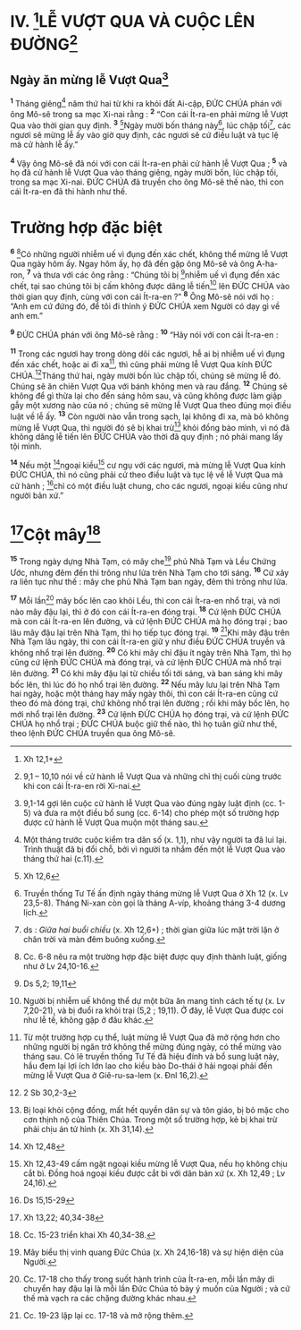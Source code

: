 # IV. [^1*]LỄ VƯỢT QUA VÀ CUỘC LÊN ĐƯỜNG[^1]
## Ngày ăn mừng lễ Vượt Qua[^2]
<sup><b>1</b></sup> Tháng giêng[^3] năm thứ hai từ khi ra khỏi đất Ai-cập, ĐỨC CHÚA phán với ông Mô-sê trong sa mạc Xi-nai rằng : <sup><b>2</b></sup> “Con cái Ít-ra-en phải mừng lễ Vượt Qua vào thời gian quy định. <sup><b>3</b></sup> [^2*]Ngày mười bốn tháng này[^4], lúc chập tối[^5], các ngươi sẽ mừng lễ ấy vào giờ quy định, các ngươi sẽ cứ điều luật và tục lệ mà cử hành lễ ấy.”

<sup><b>4</b></sup> Vậy ông Mô-sê đã nói với con cái Ít-ra-en phải cử hành lễ Vượt Qua ; <sup><b>5</b></sup> và họ đã cử hành lễ Vượt Qua vào tháng giêng, ngày mười bốn, lúc chập tối, trong sa mạc Xi-nai. ĐỨC CHÚA đã truyền cho ông Mô-sê thế nào, thì con cái Ít-ra-en đã thi hành như thế.

# Trường hợp đặc biệt
<sup><b>6</b></sup> [^6]Có những người nhiễm uế vì đụng đến xác chết, không thể mừng lễ Vượt Qua ngày hôm ấy. Ngay hôm ấy, họ đã đến gặp ông Mô-sê và ông A-ha-ron, <sup><b>7</b></sup> và thưa với các ông rằng : “Chúng tôi bị [^3*]nhiễm uế vì đụng đến xác chết, tại sao chúng tôi bị cấm không được dâng lễ tiến[^7] lên ĐỨC CHÚA vào thời gian quy định, cùng với con cái Ít-ra-en ?” <sup><b>8</b></sup> Ông Mô-sê nói với họ : “Anh em cứ đứng đó, để tôi đi thỉnh ý ĐỨC CHÚA xem Người có dạy gì về anh em.”

<sup><b>9</b></sup> ĐỨC CHÚA phán với ông Mô-sê rằng : <sup><b>10</b></sup> “Hãy nói với con cái Ít-ra-en :

<sup><b>11</b></sup> Trong các ngươi hay trong dòng dõi các ngươi, hễ ai bị nhiễm uế vì đụng đến xác chết, hoặc ai đi xa[^8], thì cũng phải mừng lễ Vượt Qua kính ĐỨC CHÚA.[^4*]Tháng thứ hai, ngày mười bốn lúc chập tối, chúng sẽ mừng lễ đó. Chúng sẽ ăn chiên Vượt Qua với bánh không men và rau đắng. <sup><b>12</b></sup> Chúng sẽ không để gì thừa lại cho đến sáng hôm sau, và cũng không được làm giập gẫy một xương nào của nó ; chúng sẽ mừng lễ Vượt Qua theo đúng mọi điều luật về lễ ấy. <sup><b>13</b></sup> Còn người nào vẫn trong sạch, lại không đi xa, mà bỏ không mừng lễ Vượt Qua, thì người đó sẽ bị khai trừ[^9] khỏi đồng bào mình, vì nó đã không dâng lễ tiến lên ĐỨC CHÚA vào thời đã quy định ; nó phải mang lấy tội mình.

<sup><b>14</b></sup> Nếu một [^5*]ngoại kiều[^10] cư ngụ với các ngươi, mà mừng lễ Vượt Qua kính ĐỨC CHÚA, thì nó cũng phải cứ theo điều luật và tục lệ về lễ Vượt Qua mà cử hành ; [^6*]chỉ có một điều luật chung, cho các ngươi, ngoại kiều cũng như người bản xứ.”

# [^7*]Cột mây[^11]
<sup><b>15</b></sup> Trong ngày dựng Nhà Tạm, có mây che[^12] phủ Nhà Tạm và Lều Chứng Ước, nhưng đêm đến thì trông như lửa trên Nhà Tạm cho tới sáng. <sup><b>16</b></sup> Cứ xảy ra liên tục như thế : mây che phủ Nhà Tạm ban ngày, đêm thì trông như lửa.

<sup><b>17</b></sup> Mỗi lần[^13] mây bốc lên cao khỏi Lều, thì con cái Ít-ra-en nhổ trại, và nơi nào mây đậu lại, thì ở đó con cái Ít-ra-en đóng trại. <sup><b>18</b></sup> Cứ lệnh ĐỨC CHÚA mà con cái Ít-ra-en lên đường, và cứ lệnh ĐỨC CHÚA mà họ đóng trại ; bao lâu mây đậu lại trên Nhà Tạm, thì họ tiếp tục đóng trại. <sup><b>19</b></sup> [^14]Khi mây đậu trên Nhà Tạm lâu ngày, thì con cái Ít-ra-en giữ y như điều ĐỨC CHÚA truyền và không nhổ trại lên đường. <sup><b>20</b></sup> Có khi mây chỉ đậu ít ngày trên Nhà Tạm, thì họ cũng cứ lệnh ĐỨC CHÚA mà đóng trại, và cứ lệnh ĐỨC CHÚA mà nhổ trại lên đường. <sup><b>21</b></sup> Có khi mây đậu lại từ chiều tối tới sáng, và ban sáng khi mây bốc lên, thì lúc đó họ nhổ trại lên đường. <sup><b>22</b></sup> Nếu mây lưu lại trên Nhà Tạm hai ngày, hoặc một tháng hay mấy ngày thôi, thì con cái Ít-ra-en cũng cứ theo đó mà đóng trại, chứ không nhổ trại lên đường ; rồi khi mây bốc lên, họ mới nhổ trại lên đường. <sup><b>23</b></sup> Cứ lệnh ĐỨC CHÚA họ đóng trại, và cứ lệnh ĐỨC CHÚA họ nhổ trại ; ĐỨC CHÚA buộc giữ thế nào, thì họ tuân giữ như thế, theo lệnh ĐỨC CHÚA truyền qua ông Mô-sê.

[^1]: 9,1 – 10,10 nói về cử hành lễ Vượt Qua và những chỉ thị cuối cùng trước khi con cái Ít-ra-en rời Xi-nai.
[^2]: 9,1-14 gợi lên cuộc cử hành lễ Vượt Qua vào đúng ngày luật định (cc. 1-5) và đưa ra một điều bổ sung (cc. 6-14) cho phép một số trường hợp được cử hành lễ Vượt Qua muộn một tháng sau.
[^3]: Một tháng trước cuộc kiểm tra dân số (x. 1,1), như vậy người ta đã lui lại. Trình thuật đã bị đổi chỗ, bởi vì người ta nhắm đến một lễ Vượt Qua vào tháng thứ hai (c.11).
[^4]: Truyền thống Tư Tế ấn định ngày tháng mừng lễ Vượt Qua ở Xh 12 (x. Lv 23,5-8). Tháng Ni-xan còn gọi là tháng A-víp, khoảng tháng 3-4 dương lịch.
[^5]: ds : <i>Giữa hai buổi chiều</i> (x. Xh 12,6+) ; thời gian giữa lúc mặt trời lặn ở chân trời và màn đêm buông xuống.
[^6]: Cc. 6-8 nêu ra một trường hợp đặc biệt được quy định thành luật, giống như ở Lv 24,10-16.
[^7]: Người bị nhiễm uế không thể dự một bữa ăn mang tính cách tế tự (x. Lv 7,20-21), và bị đuổi ra khỏi trại (5,2 ; 19,11). Ở đây, lễ Vượt Qua được coi như lễ tế, không gặp ở đâu khác.
[^8]: Từ một trường hợp cụ thể, luật mừng lễ Vượt Qua đã mở rộng hơn cho những người bị ngăn trở không thể mừng đúng ngày, có thể mừng vào tháng sau. Có lẽ truyền thống Tư Tế đã hiệu đính và bổ sung luật này, hầu đem lại lợi ích lớn lao cho kiều bào Do-thái ở hải ngoại phải đến mừng lễ Vượt Qua ở Giê-ru-sa-lem (x. Đnl 16,2).
[^9]: Bị loại khỏi cộng đồng, mất hết quyền dân sự và tôn giáo, bị bỏ mặc cho cơn thịnh nộ của Thiên Chúa. Trong một số trường hợp, kẻ bị khai trừ phải chịu án tử hình (x. Xh 31,14).
[^10]: Xh 12,43-49 cấm ngặt ngoại kiều mừng lễ Vượt Qua, nếu họ không chịu cắt bì. Đồng hoá ngoại kiều được cắt bì với dân bản xứ (x. Xh 12,49 ; Lv 24,16).
[^11]: Cc. 15-23 triển khai Xh 40,34-38.
[^12]: Mây biểu thị vinh quang Đức Chúa (x. Xh 24,16-18) và sự hiện diện của Người.
[^13]: Cc. 17-18 cho thấy trong suốt hành trình của Ít-ra-en, mỗi lần mây di chuyển hay đậu lại là mỗi lần Đức Chúa tỏ bày ý muốn của Người ; và cứ thế mà vạch ra các chặng đường khác nhau.
[^14]: Cc. 19-23 lặp lại cc. 17-18 và mở rộng thêm.
[^1*]: Xh 12,1+
[^2*]: Xh 12,6
[^3*]: Ds 5,2; 19,11
[^4*]: 2 Sb 30,2-3
[^5*]: Xh 12,48
[^6*]: Ds 15,15-29
[^7*]: Xh 13,22; 40,34-38
